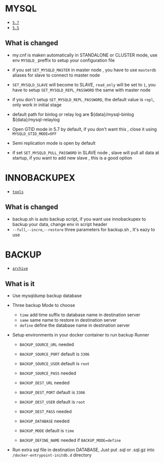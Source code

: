 # MYSQL

* [`5.7`](https://github.com/kuituoshi/docker/blob/master/mysql/5.7/Dockerfile)
* [`5.5`](https://github.com/kuituoshi/docker/blob/master/mysql/5.5/Dockerfile)


## What is changed

* my.cnf is maken automatically in STANDALONE or CLUSTER mode, use env `MYSQLD_` preffix to setup your configuration file

* if you set `SET_MYSQLD_MASTER` in master node , you have to use `masterdb` aliases for slave to connect to master node

* `SET_MYSQLD_SLAVE` will become to SLAVE, `read_only` will be set to `1`, you have to setup `SET_MYSQLD_REPL_PASSWORD` the same with master node

* if you don't setup `SET_MYSQLD_REPL_PASSWORD`, the default value is `repl`, only work in initial stage

* default path for binlog or relay log are ${data}/mysql-binlog ${data}/mysql-relaylog

* Open GTID mode in 5.7 by default, if you don't want this , close it using `MYSQLD_GTID_MODE=OFF`

* Semi replication mode is open by default

* if set `SET_MYSQLD_PULL_PASSWORD` in SLAVE node , slave will pull all data at startup, if you want to add new slave , this is a good option


# INNOBACKUPEX

* [`tools`](https://github.com/kuituoshi/docker/blob/master/mysql/tools/Dockerfile)

## What is changed

* backup.sh is auto backup script, if you want use innobackupex to backup your data, change env in script header
* `--full`,`--incre`,`--restore` three parameters for backup.sh , It's eazy to use


# BACKUP

* [`archive`](https://github.com/kuituoshi/docker/blob/master/mysql/archive/Dockerfile)


## What is it

* Use mysqldump backup database
* Three backup Mode to choose
	* `time` add time suffix to database name in destination server
	* `same` same name to restore in destination server
	* `define` define the database name in destination server

* Setup environments in your docker container to run backup Runner
	* `BACKUP_SOURCE_URL`  needed
	* `BACKUP_SOURCE_PORT` default is `3306`
	* `BACKUP_SOURCE_USER` default is `root`
	* `BACKUP_SOURCE_PASS` needed
	* `BACKUP_DEST_URL`    needed
	* `BACKUP_DEST_PORT`   default is `3306`
	* `BACKUP_DEST_USER`   default is `root`
	* `BACKUP_DEST_PASS`   needed

	* `BACKUP_DATABASE`    needed
	* `BACKUP_MODE`        default is `time`
	* `BACKUP_DEFINE_NAME` needed if `BACKUP_MODE=define`

* Run extra sql file in destination DATABASE, Just put .sql or .sql.gz into `/docker-entrypoint-initdb.d` directory
